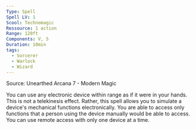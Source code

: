 ```yaml
---
Type: Spell
Spell LV: 1
Scool: Technomagic
Ressource: 1 action
Range: 120ft
Components: V, S
Duration: 10min
tags:
  - Sorcerer
  - Warlock
  - Wizard
---
```

Source: Unearthed Arcana 7 - Modern Magic

You can use any electronic device within range as if it were in your hands. This is not a telekinesis effect. Rather, this spell allows you to simulate a device's mechanical functions electronically. You are able to access only functions that a person using the device manually would be able to access. You can use remote access with only one device at a time.